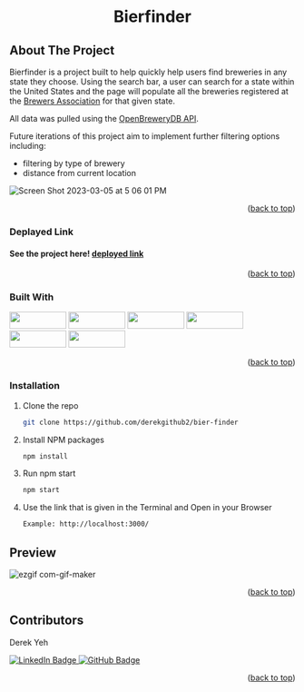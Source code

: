 
<h1 align="center">Bierfinder</h1>

<!-- ABOUT THE PROJECT -->
## About The Project

Bierfinder is a project built to help quickly help users find breweries in any state they choose. Using the search bar, a user can search for a state within the United States and the page will populate all the breweries registered at the [Brewers Association](https://www.brewersassociation.org/) for that given state. 

All data was pulled using the [OpenBreweryDB API](https://www.openbrewerydb.org/). 

Future iterations of this project aim to implement further filtering options including: 
- filtering by type of brewery
- distance from current location

![Screen Shot 2023-03-05 at 5 06 01 PM](https://user-images.githubusercontent.com/113647295/222997707-5d757503-5e35-48d6-acff-4300e9f344d3.png)


<p align="right">(<a href="#readme-top">back to top</a>)</p>

### Deplayed Link
  
  #### See the project here! [deployed link](bier-finder-i8m5a1fxg-derekgithub2.vercel.app/)

<p align="right">(<a href="#readme-top">back to top</a>)</p>

### Built With

<div>
  <img src="https://img.shields.io/badge/-react-333333?logo=react&style=for-the-badge" width="100" height="30"/>
  <img src="https://img.shields.io/badge/-react%20router-f44250?logo=react%20router&logoColor=white&style=for-the-badge" width="100" height="30"/>
  <img src="https://img.shields.io/badge/-cypress-007780?logo=cypress&logoColor=white&style=for-the-badge" width="100" height="30"/>
  <img src="https://img.shields.io/badge/-CSS3-315780?logo=css3&style=for-the-badge" width="100" height="30"/>
  <img src="https://img.shields.io/badge/-npm-c12127?logo=npm&logoColor=white&style=for-the-badge" width="100"  height="30"/>
  <img src="https://img.shields.io/badge/JavaScript-323330?style=for-the-badge&logo=javascript&logoColor=F7DF1E" width="100" height="30" />
</div>

<p align="right">(<a href="#readme-top">back to top</a>)</p>


### Installation

1. Clone the repo
   ```sh
   git clone https://github.com/derekgithub2/bier-finder
   ```
2. Install NPM packages
   ```sh
   npm install
   ```
3. Run npm start
   ```sh
   npm start
   ```
4. Use the link that is given in the Terminal and Open in your Browser
   ```sh
   Example: http://localhost:3000/
   ```


<!-- USAGE EXAMPLES -->
## Preview

![ezgif com-gif-maker](https://user-images.githubusercontent.com/113647295/222998241-7583429e-c337-465f-a176-40946ab0d03e.gif)

<p align="right">(<a href="#readme-top">back to top</a>)</p>

## Contributors
  
  
Derek Yeh

<p>
<a href="https://www.linkedin.com/in/derekyeh/" rel="nofollow"> 
    <img src="https://camo.githubusercontent.com/e0278098417dddf9727cfee70a5eb84af38a20705b3bded56cf91cb5feb29d7d/68747470733a2f2f696d672e736869656c64732e696f2f62616467652f4c696e6b6564496e2d626c75653f7374796c653d666f722d7468652d6261646765266c6f676f3d6c696e6b6564696e266c6f676f436f6c6f723d7768697465" alt="LinkedIn Badge" data-canonical-src="https://img.shields.io/badge/LinkedIn-blue?style=for-the-badge&amp;logo=linkedin&amp;logoColor=white" style="max-width: 100%;">
  </a>
 
 <a href="https://github.com/derekgithub2">
    <img src="https://camo.githubusercontent.com/053afc74b933b7e1f909c8e121a327df0657ffa1be49b9397ea940545ebb5318/68747470733a2f2f696d672e736869656c64732e696f2f62616467652f2d6769746875622d626c61636b3f7374796c653d666f722d7468652d6261646765266c6f676f3d676974687562266c6f676f436f6c6f723d7768697465" alt="GitHub Badge" data-canonical-src="https://img.shields.io/badge/-github-black?style=for-the-badge&amp;logo=github&amp;logoColor=white" style="max-width: 100%;">
  </a>
  </p>

<p align="right">(<a href="#readme-top">back to top</a>)</p>
